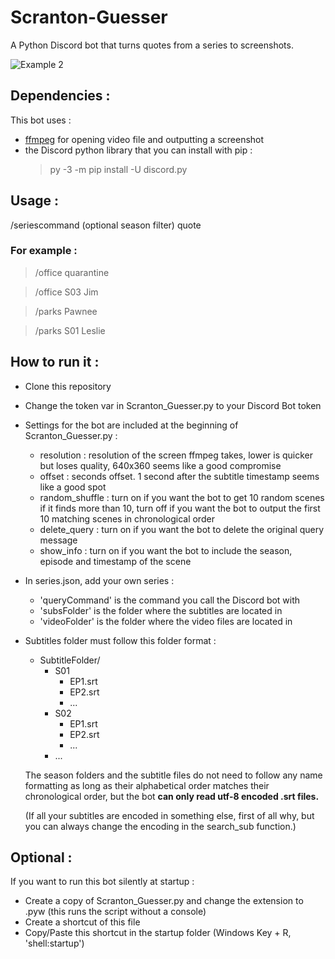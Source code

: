 # Scranton-Guesser
A Python Discord bot that turns quotes from a series to screenshots.

![Example 2](https://i.imgur.com/xxD68a0.png)

## Dependencies :
This bot uses :
- [ffmpeg](http://ffmpeg.org/download.html) for opening video file and outputting a screenshot
- the Discord python library that you can install with pip : 
  >py -3 -m pip install -U discord.py

## Usage :
/seriescommand (optional season filter) quote

### For example :
>/office quarantine

>/office S03 Jim

>/parks Pawnee

>/parks S01 Leslie

## How to run it :
- Clone this repository
- Change the token var in Scranton_Guesser.py to your Discord Bot token
- Settings for the bot are included at the beginning of Scranton_Guesser.py :
  - resolution : resolution of the screen ffmpeg takes, lower is quicker but loses quality, 640x360 seems like a good compromise
  - offset : seconds offset. 1 second after the subtitle timestamp seems like a good spot
  - random_shuffle : turn on if you want the bot to get 10 random scenes if it finds more than 10, turn off if you want the bot to output the first 10 matching scenes in chronological order
  - delete_query : turn on if you want the bot to delete the original query message
  - show_info : turn on if you want the bot to include the season, episode and timestamp of the scene
  
- In series.json, add your own series :
  - 'queryCommand' is the command you call the Discord bot with
  - 'subsFolder' is the folder where the subtitles are located in
  - 'videoFolder' is the folder where the video files are located in
- Subtitles folder must follow this folder format :
  - SubtitleFolder/
    - S01
      - EP1.srt
      - EP2.srt
      - ...
    - S02
      - EP1.srt
      - EP2.srt
      - ...
    - ...
    
   The season folders and the subtitle files do not need to follow any name formatting as long as their alphabetical order matches their chronological order, but the bot **can only read utf-8 encoded .srt files.** 
   
   (If all your subtitles are encoded in something else, first of all why, but you can always change the encoding in the search_sub function.)

## Optional :
If you want to run this bot silently at startup :
- Create a copy of Scranton_Guesser.py and change the extension to .pyw (this runs the script without a console)
- Create a shortcut of this file
- Copy/Paste this shortcut in the startup folder (Windows Key + R, 'shell:startup')
